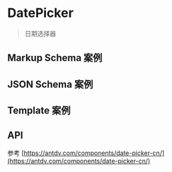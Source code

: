 # DatePicker

> 日期选择器

## Markup Schema 案例

<dumi-previewer demoPath="guide/date-picker/markup-schema" />

## JSON Schema 案例

<dumi-previewer demoPath="guide/date-picker/json-schema" />

## Template 案例

<dumi-previewer demoPath="guide/date-picker/template" />

## API

参考 [https://antdv.com/components/date-picker-cn/](https://antdv.com/components/date-picker-cn/)
